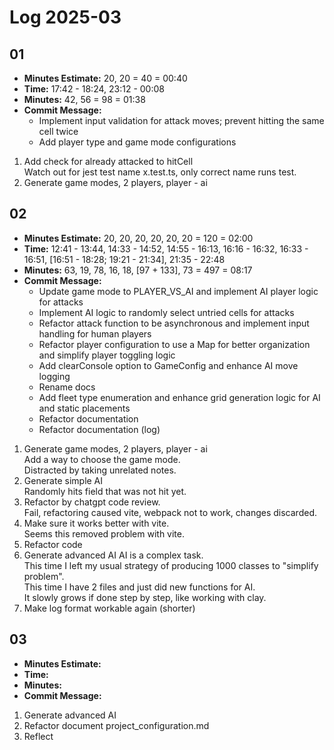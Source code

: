 # Log 2025-03

## 01

- **Minutes Estimate:** 20, 20 = 40 = 00:40
- **Time:** 17:42 - 18:24, 23:12 - 00:08
- **Minutes:** 42, 56 = 98 = 01:38
- **Commit Message:** 
  - Implement input validation for attack moves; prevent hitting the same cell twice
  - Add player type and game mode configurations

1. Add check for already attacked to hitCell  
   Watch out for jest test name x.test.ts, only correct name runs test.  
2. Generate game modes, 2 players, player - ai

## 02

- **Minutes Estimate:** 20, 20, 20, 20, 20, 20 = 120 = 02:00
- **Time:** 12:41 - 13:44, 14:33 - 14:52, 14:55 - 16:13, 16:16 - 16:32, 16:33 - 16:51, [16:51 - 18:28; 19:21 - 21:34], 21:35 - 22:48
- **Minutes:** 63, 19, 78, 16, 18, [97 + 133], 73 = 497 = 08:17
- **Commit Message:**
  - Update game mode to PLAYER_VS_AI and implement AI player logic for attacks
  - Implement AI logic to randomly select untried cells for attacks
  - Refactor attack function to be asynchronous and implement input handling for human players
  - Refactor player configuration to use a Map for better organization and simplify player toggling logic
  - Add clearConsole option to GameConfig and enhance AI move logging  
  - Rename docs  
  - Add fleet type enumeration and enhance grid generation logic for AI and static placements
  - Refactor documentation
  - Refactor documentation (log)

1. Generate game modes, 2 players, player - ai  
   Add a way to choose the game mode.  
   Distracted by taking unrelated notes.
2. Generate simple AI  
   Randomly hits field that was not hit yet.
3. Refactor by chatgpt code review.  
   Fail, refactoring caused vite, webpack not to work, changes discarded.
4. Make sure it works better with vite.  
   Seems this removed problem with vite.
5. Refactor code
6. Generate advanced AI
   AI is a complex task.  
   This time I left my usual strategy of producing 1000 classes to "simplify problem".  
   This time I have 2 files and just did new functions for AI.  
   It slowly grows if done step by step, like working with clay.
7. Make log format workable again (shorter)

## 03

- **Minutes Estimate:** 
- **Time:**  
- **Minutes:**  
- **Commit Message:**  

1. Generate advanced AI
2. Refactor document project_configuration.md
3. Reflect
